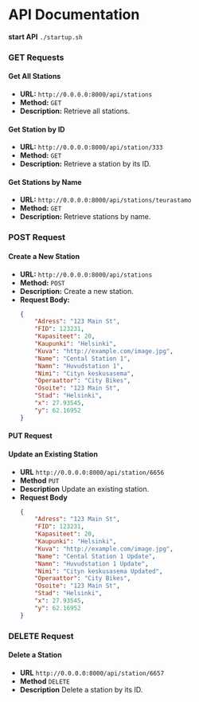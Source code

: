 # API Documentation

**start API** `./startup.sh`

### GET Requests

#### Get All Stations
- **URL:** `http://0.0.0.0:8000/api/stations`
- **Method:** `GET`
- **Description:** Retrieve all stations.

#### Get Station by ID
- **URL:** `http://0.0.0.0:8000/api/station/333`
- **Method:** `GET`
- **Description:** Retrieve a station by its ID.

#### Get Stations by Name
- **URL:** `http://0.0.0.0:8000/api/stations/teurastamo`
- **Method:** `GET`
- **Description:** Retrieve stations by name.

### POST Request

#### Create a New Station
- **URL:** `http://0.0.0.0:8000/api/stations`
- **Method:** `POST`
- **Description:** Create a new station.
- **Request Body:**
  ```json
  {
      "Adress": "123 Main St",
      "FID": 123231,
      "Kapasiteet": 20,
      "Kaupunki": "Helsinki",
      "Kuva": "http://example.com/image.jpg",
      "Name": "Cental Station 1",
      "Namn": "Huvudstation 1",
      "Nimi": "Cityn keskusasema",
      "Operaattor": "City Bikes",
      "Osoite": "123 Main St",
      "Stad": "Helsinki",
      "x": 27.93545,
      "y": 62.16952
  }

#### PUT Request
#### Update an Existing Station

- **URL** `http://0.0.0.0:8000/api/station/6656`
- **Method** `PUT`
- **Description** Update an existing station.
- **Request Body**
  ```json
  {
      "Adress": "123 Main St",
      "FID": 123231,
      "Kapasiteet": 20,
      "Kaupunki": "Helsinki",
      "Kuva": "http://example.com/image.jpg",
      "Name": "Cental Station 1 Update",
      "Namn": "Huvudstation 1 Update",
      "Nimi": "Cityn keskusasema Updated",
      "Operaattor": "City Bikes",
      "Osoite": "123 Main St",
      "Stad": "Helsinki",
      "x": 27.93545,
      "y": 62.16952
  }

### DELETE Request

#### Delete a Station

- **URL** `http://0.0.0.0:8000/api/station/6657`
- **Method** `DELETE`
- **Description** Delete a station by its ID.

